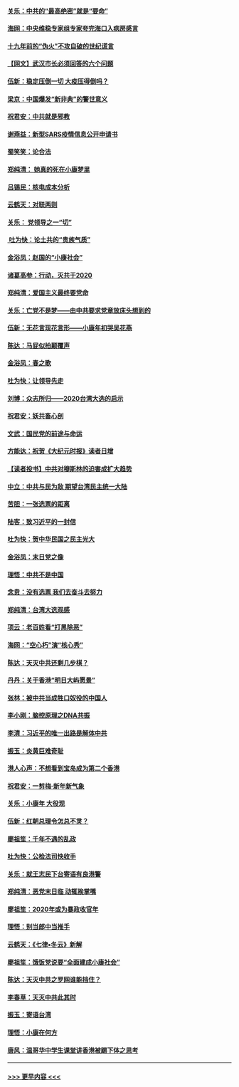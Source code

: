 #### [关乐：中共的“最高绝密”就是“要命”](../pages/nsc993/n11816946.md?t=01241344) 
#### [海网：中央维稳专家组专家夸完海口入病房感言](../pages/nsc993/n11815138.md?t=01241344) 
#### [十九年前的“伪火”不攻自破的世纪谎言](../pages/nsc993/n11813238.md?t=01241344) 
#### [【网文】武汉市长必须回答的六个问题](../pages/nsc993/n11813848.md?t=01241344) 
#### [伍新：稳定压倒一切 大疫压得倒吗？](../pages/nsc993/n11812634.md?t=01241344) 
#### [梁京：中国爆发“新非典”的警世意义](../pages/nsc993/n11812554.md?t=01241344) 
#### [祝君安：中共就是邪教](../pages/nsc993/n11812431.md?t=01241344) 
#### [谢燕益：新型SARS疫情信息公开申请书](../pages/nsc993/n11808840.md?t=01241344) 
#### [蜀笑笑：论合法](../pages/nsc993/n11808064.md?t=01241344) 
#### [郑纯清： 她真的死在小康梦里](../pages/nsc993/n11806623.md?t=01241344) 
#### [吕锡民：核电成本分析](../pages/nsc993/n11806284.md?t=01241344) 
#### [云鹤天：对联两则](../pages/nsc993/n11805957.md?t=01241344) 
#### [关乐： 党领导之一“切”](../pages/nsc993/n11804505.md?t=01241344) 
#### [ 吐为快：论土共的“贵族气质”](../pages/nsc993/n11804490.md?t=01241344) 
#### [金浴凤：赵国的“小康社会”](../pages/nsc993/n11804452.md?t=01241344) 
#### [诸葛高参：行动，灭共于2020](../pages/nsc993/n11804120.md?t=01241344) 
#### [郑纯清：爱国主义最终要党命](../pages/nsc993/n11802197.md?t=01241344) 
#### [关乐：亡党不是梦——由中共要求党章放床头想到的](../pages/nsc993/n11802156.md?t=01241344) 
#### [伍新：无花言现花言形——小康年初哭吴花燕](../pages/nsc993/n11800044.md?t=01241344) 
#### [陈达：马屁似拍颠覆声](../pages/nsc993/n11800010.md?t=01241344) 
#### [金浴凤：春之歌](../pages/nsc993/n11797687.md?t=01241344) 
#### [吐为快：让领导先走](../pages/nsc993/n11797512.md?t=01241344) 
#### [刘博：众志所归——2020台湾大选的启示](../pages/nsc993/n11796878.md?t=01241344) 
#### [祝君安：妖共畜心剖](../pages/nsc993/n11794273.md?t=01241344) 
#### [文武：国民党的前途与命运](../pages/nsc993/n11794198.md?t=01241344) 
#### [方能达：祝贺《大纪元时报》读者日增](../pages/nsc993/n11793807.md?t=01241344) 
#### [【读者投书】中共对穆斯林的迫害成扩大趋势](../pages/nsc993/n11791371.md?t=01241344) 
#### [中立：中共与民为敌 期望台湾民主统一大陆](../pages/nsc993/n11790392.md?t=01241344) 
#### [苦胆：一张选票的距离](../pages/nsc993/n11788914.md?t=01241344) 
#### [陆客：致习近平的一封信](../pages/nsc993/n11788867.md?t=01241344) 
#### [吐为快：贺中华民国之民主光大](../pages/nsc993/n11788618.md?t=01241344) 
#### [金浴凤：末日党之像](../pages/nsc993/n11787475.md?t=01241344) 
#### [理悟：中共不是中国](../pages/nsc993/n11787463.md?t=01241344) 
#### [念贲：没有选票  我们去奋斗去努力](../pages/nsc993/n11787398.md?t=01241344) 
#### [郑纯清：台湾大选观感](../pages/nsc993/n11786210.md?t=01241344) 
#### [项云：老百姓看“打黑除恶”](../pages/nsc993/n11785398.md?t=01241344) 
#### [海网：“空心朽”演“核心秀”](../pages/nsc993/n11783874.md?t=01241344) 
#### [陈达：天灭中共还剩几步棋？](../pages/nsc993/n11783719.md?t=01241344) 
#### [丹丹：关于香港“明日大屿愿景”](../pages/nsc993/n11783273.md?t=01241344) 
#### [张林：被中共当成牲口奴役的中国人](../pages/nsc993/n11782397.md?t=01241344) 
#### [李小刚：脑控原理之DNA共振](../pages/nsc993/n11780962.md?t=01241344) 
#### [李清：习近平的唯一出路是解体中共](../pages/nsc993/n11780866.md?t=01241344) 
#### [振玉：炎黄巨难奇耻](../pages/nsc993/n11779632.md?t=01241344) 
#### [港人心声：不想看到宝岛成为第二个香港](../pages/nsc993/n11778817.md?t=01241344) 
#### [祝君安：一剪梅‧新年新气象](../pages/nsc993/n11776340.md?t=01241344) 
#### [关乐：小康年 大役现](../pages/nsc993/n11774213.md?t=01241344) 
#### [伍新：红朝总理令怎总不灵？](../pages/nsc993/n11770813.md?t=01241344) 
#### [廖祖笙：千年不遇的乱政](../pages/nsc993/n11770373.md?t=01241344) 
#### [吐为快：公检法司快收手](../pages/nsc993/n11770359.md?t=01241344) 
#### [关乐：就王志民下台寄语有良港警](../pages/nsc993/n11769903.md?t=01241344) 
#### [郑纯清：恶党末日临 动辄挨掌嘴](../pages/nsc993/n11769356.md?t=01241344) 
#### [廖祖笙：2020年或为暴政收官年](../pages/nsc993/n11768216.md?t=01241344) 
#### [理悟：别当郎中当推手](../pages/nsc993/n11768243.md?t=01241344) 
#### [云鹤天：《七律▪冬云》新解](../pages/nsc993/n11768204.md?t=01241344) 
#### [廖祖笙：饿饭党说要“全面建成小康社会”](../pages/nsc993/n11767482.md?t=01241344) 
#### [陈达：天灭中共之罗网谁能挡住？](../pages/nsc993/n11767465.md?t=01241344) 
#### [李春草：天灭中共此其时](../pages/nsc993/n11767452.md?t=01241344) 
#### [振玉：寄语台湾](../pages/nsc993/n11767432.md?t=01241344) 
#### [理悟：小康在何方](../pages/nsc993/n11767394.md?t=01241344) 
#### [唐风：温哥华中学生课堂讲香港被踢下体之思考](../pages/nsc993/n11766848.md?t=01241344) 

----
#### [ >>> 更早内容 <<< ](../indexes/nsc993-earlier.md)
